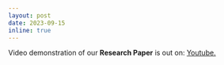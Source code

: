 ```yaml
---
layout: post
date: 2023-09-15
inline: true
---
```



Video demonstration of our <b>Research Paper</b> is out on: <a class="news-title" href="https://youtu.be/Ih50m6OCLL8?si=KOA2BNL3x491KYJk">  Youtube.</a>